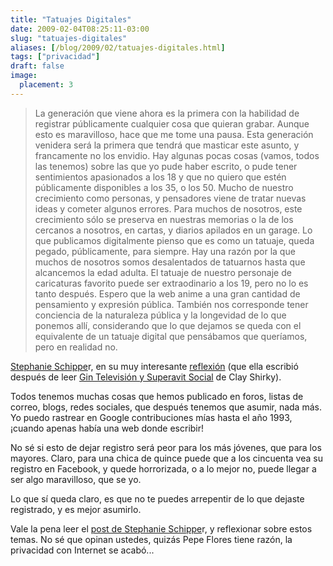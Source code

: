 ```yaml
---
title: "Tatuajes Digitales"
date: 2009-02-04T08:25:11-03:00
slug: "tatuajes-digitales"
aliases: [/blog/2009/02/tatuajes-digitales.html]
tags: ["privacidad"]
draft: false
image:
  placement: 3
---
```


> La generación que viene ahora es la primera con la habilidad de
> registrar públicamente cualquier cosa que quieran grabar. Aunque esto
> es maravilloso, hace que me tome una pausa. Esta generación venidera
> será la primera que tendrá que masticar este asunto, y francamente no
> los envidio. Hay algunas pocas cosas (vamos, todos las tenemos) sobre
> las que yo pude haber escrito, o pude tener sentimientos apasionados a
> los 18 y que no quiero que estén públicamente disponibles a los 35, o
> los 50. Mucho de nuestro crecimiento como personas, y pensadores viene
> de tratar nuevas ideas y cometer algunos errores. Para muchos de
> nosotros, este crecimiento sólo se preserva en nuestras memorias o la
> de los cercanos a nosotros, en cartas, y diarios apilados en un
> garage. Lo que publicamos digitalmente pienso que es como un tatuaje,
> queda pegado, públicamente, para siempre. Hay una razón por la que
> muchos de nosotros somos desalentados de tatuarnos hasta que
> alcancemos la edad adulta. El tatuaje de nuestro personaje de
> caricaturas favorito puede ser extraodinario a los 19, pero no lo es
> tanto después. Espero que la web anime a una gran cantidad de
> pensamiento y expresión pública. También nos corresponde tener
> conciencia de la naturaleza pública y la longevidad de lo que ponemos
> allí, considerando que lo que dejamos se queda con el equivalente de
> un tatuaje digital que pensábamos que queríamos, pero en realidad no.


[Stephanie Schippe](http://www.stephanieschipper.com/)r, en su muy
interesante
[reflexión](http://www.technologyfortherestof.us/2008/12/cognitive-surplus-and-digital-tatoos.html)
(que ella escribió después de leer [Gin Televisión y Superavit
Social](/2008/05/gin_television_y_superavit_social.html)
de Clay Shirky).

Todos tenemos muchas cosas que hemos publicado en foros, listas de
correo, blogs, redes sociales, que después tenemos que asumir, nada más.
Yo puedo rastrear en Google contribuciones mías hasta el año 1993,
¡cuando apenas había una web donde escribir!

No sé si esto de dejar registro será peor para los más jóvenes, que para
los mayores. Claro, para una chica de quince puede que a los cincuenta
vea su registro en Facebook, y quede horrorizada, o a lo mejor no, puede
llegar a ser algo maravilloso, que se yo.

Lo que sí queda claro, es que no te puedes arrepentir de lo que dejaste
registrado, y es mejor asumirlo.

Vale la pena leer el [post de Stephanie Schippe](http://www.technologyfortherestof.us/2008/12/cognitive-surplus-and-digital-tatoos.html)r,
y reflexionar sobre estos temas. No sé que opinan ustedes, quizás Pepe
Flores tiene razón, la privacidad con Internet se acabó\...
